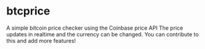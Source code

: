 # btcprice
A simple bitcoin price checker using the Coinbase price API
The price updates in realtime and the currency can be changed.
You can contribute to this and add more features!
